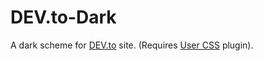 DEV.to-Dark
===
A dark scheme for [DEV.to](https://dev.to) site. (Requires [User CSS](http://bit.ly/2qKfkVm) plugin).